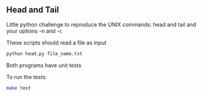 ## Head and Tail

Little python challenge to reproduce the UNIX commands: head and tail and your
options -n and -r.

These scripts should read a file as input

```bash
python head.py file_name.txt
```

Both programs have unit tests

To run the tests:

```bash
make test
```

